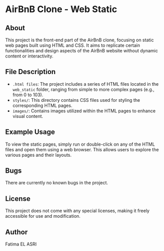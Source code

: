 # AirBnB Clone - Web Static

## About
This project is the front-end part of the AirBnB clone, focusing on static web pages built using HTML and CSS. It aims to replicate certain functionalities and design aspects of the AirBnB website without dynamic content or interactivity.

## File Description
- `.html files`: The project includes a series of HTML files located in the `web_static` folder, ranging from simple to more complex pages (e.g., from 0 to 103).
- `styles/`: This directory contains CSS files used for styling the corresponding HTML pages.
- `images/`: Contains images utilized within the HTML pages to enhance visual content.

## Example Usage
To view the static pages, simply run or double-click on any of the HTML files and open them using a web browser. This allows users to explore the various pages and their layouts.

## Bugs
There are currently no known bugs in the project.

## License
This project does not come with any special licenses, making it freely accessible for use and modification.

## Author
Fatima EL ASRI
